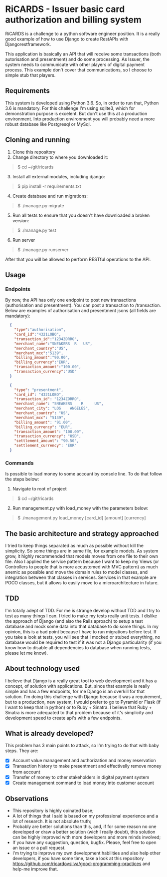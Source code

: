 # RiCARDS - Issuer basic card authorization and billing system
RiCARDS is a challenge to a python software engineer position. It is a really good example of how to use Django to create RestAPIs with Djangorestframework.

This application is basically an API that will receive some transactions (both autorisation and presentment) and do some processing. As Issuer, the system needs to communicate with other players of digital payment process. This example don't cover that communications, so I choose to simple stub that players.

## Requirements
This system is developed using Python 3.6. So, in order to run that, Python 3.6 is mandatory. For this challenge I'm using sqlite3, which for demonstration purpose is excelent. But don't use this at a production environment. Into production environment you will probably need a more robust database like Postgresql or MySql.

## Cloning and running
1. Clone this repository
2. Change directory to where you downloaded it:
> $ cd ~/git/ricards
3. Install all external modules, including django:
> $ pip install -r requirements.txt
4. Create database and run migrations:
> $ ./manage.py migrate
5. Run all tests to ensure that you doesn't have downloaded a broken version:
> $ ./manage.py test
6. Run server
> $ ./manage.py runserver

After that you will be allowed to perform RESTful operations to the API.

## Usage
### Endpoints 
By now, the API has only one endpoint to post new transactions (authorisation and presentment).
You can post a transaction to /transaction. Below are examples of authorisation and presentment jsons (all fields are mandatory):
```json
  {  
    "type":"authorisation",
    "card_id":"4321LOBO",
    "transaction_id":"1234ZORRO",
    "merchant_name":"SNEAKERS​ ​ R ​ ​ US",
    "merchant_country":"US",
    "merchant_mcc":"5139",
    "billing_amount":"90.00",
    "billing_currency":"EUR",
    "transaction_amount":"100.00",
    "transaction_currency":"USD"
  }
```

```json
  {
    "type": "presentment",
    "card_id": "4321LOBO",
    "transaction_id": "1234ZORRO",
    "merchant_name": "SNEAKERS    R     US",
    "merchant_city": "LOS    ANGELES",
    "merchant_country": "US",
    "merchant_mcc": "5139",
    "billing_amount": "91.00",
    "billing_currency": "EUR",
    "transaction_amount": "100.00",
    "transaction_currency": "USD",
    "settlement_amount": "90.50",
    "settlement_currency": "EUR"
  }
```
### Commands
Is possible to load money to some account by console line. To do that follow the steps below:
1. Navigate to root of project
> $ cd ~/git/ricards
2. Run management.py with load_money with the parameters below:
> $ ./management.py load_money [card_id] [amount] [currency]

## The basic architecture and strategy approached
I tried to keep things separated as much as possible without kill the simplicity. So some things are in same file, for example models. As system grow, it highly recommended that models moves from one file to their own file.
Also I applied the service pattern because I want to keep my Views (or Controllers to people that is more accustomed with MVC pattern) as much anemic as possible and move the domain rules to model classes, and integration between that classes in services.
Services in that example are POCO classes, but it allows to easily move to a microarchitecture in future.

## TDD
I'm totally adept of TDD. For me is strange develop without TDD and I try to test as many things I can. I tried to make my tests really unit tests. I dislike the approach of Django (and also the Rails aproach) to setup a test database and mock some data into that database to do some things. In my opinion, this is a bad point because I have to run migrations before test.
If you take a look at tests, you will see that I mocked or stubed everything, no database would be required to test if it was not a Django particularity (if you know how to disable all dependencies to database when running tests, please let me know).

## About technology used
I believe that Django is a really great tool to web development and it has a concept, of solution with applications. But, since that example is really simple and has a few endpoints, for me Django is an overkill for that solution.
I'm doing this challenge with Django because it was a requirement, but to a production, new system, I would prefer to go to Pyramid or Flask (if I want to keep that in python) or to Ruby + Sinatra.
I believe that Ruby + Sinatra is more adequated to that problem because of it's simplicity and development speed to create api's with a few endpoints.

## What is already developed?
This problem has 3 main points to attack, so I'm trying to do that with baby steps. They are:

- [x] Account value management and authorization and money reservation
- [x] Transaction history to make presentment and effectivelly remove money from account
- [x] Transfer of money to other stakeholders in digital payment system
- [x] Create management command to load money into customer account

## Observations
- This repository is highly opinated base;
- A lot of things that I said is based on my professional experience and a lot of research. It is not absolute truth;
- Probably are better solutions than this, and, if for some reason no one developed or draw a better solution (wich I really doubt), this solution can be highly improved with more developers and more minds involved;
- If you have any suggestion, question, bugfix. Please, feel free to open an issue or a pull request.
- I'm trying to improve my own development habilities and also help other developers, if you have some time, take a look at this repository https://github.com/ricardovsilva/good-programming-practices and help-me improve that.
